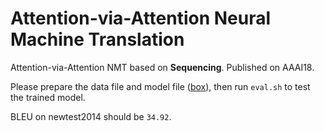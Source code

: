 Attention-via-Attention Neural Machine Translation
===================

Attention-via-Attention NMT based on **Sequencing**.
Published on AAAI18.

Please prepare the data file and model file ([box](https://app.box.com/s/lfot51n6rxb5104jhmng1oemtb1e23sx)), then run `eval.sh` to test the trained model.

BLEU on newtest2014 should be `34.92`.
